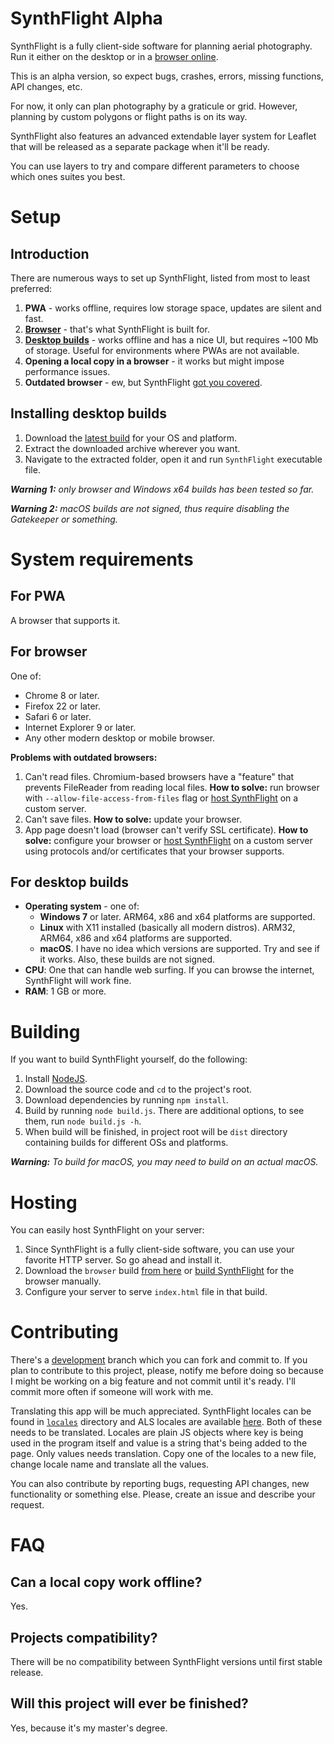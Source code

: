 # SynthFlight Alpha

SynthFlight is a fully client-side software for planning aerial photography. Run it either on the desktop or in a [browser online](https://matafokka.github.io/SynthFlight/).

This is an alpha version, so expect bugs, crashes, errors, missing functions, API changes, etc.

For now, it only can plan photography by a graticule or grid. However, planning by custom polygons or flight paths is on its way.

SynthFlight also features an advanced extendable layer system for Leaflet that will be released as a separate package when it'll be ready.

You can use layers to try and compare different parameters to choose which ones suites you best.

# Setup

## Introduction

There are numerous ways to set up SynthFlight, listed from most to least preferred:

1. **PWA** - works offline, requires low storage space, updates are silent and fast.
1. [**Browser**](https://matafokka.github.io/SynthFlight/) - that's what SynthFlight is built for.
1. [**Desktop builds**](https://github.com/matafokka/SynthFlight/releases/latest) - works offline and has a nice UI, but requires ~100 Mb of storage. Useful for environments where PWAs are not available.
1. **Opening a local copy in a browser** - it works but might impose performance issues.
1. **Outdated browser** - ew, but SynthFlight [got you covered](#for-browser).

## Installing desktop builds

1. Download the [latest build](https://github.com/matafokka/SynthFlight/releases/latest) for your OS and platform.
1. Extract the downloaded archive wherever you want.
1. Navigate to the extracted folder, open it and run `SynthFlight` executable file.

***Warning 1:** only browser and Windows x64 builds has been tested so far.*

***Warning 2:** macOS builds are not signed, thus require disabling the Gatekeeper or something.*

# System requirements

## For PWA

A browser that supports it.

## For browser

One of:

* Chrome 8 or later.
* Firefox 22 or later.
* Safari 6 or later.
* Internet Explorer 9 or later.
* Any other modern desktop or mobile browser.

**Problems with outdated browsers:**

1. Can't read files. Chromium-based browsers have a "feature" that prevents FileReader from reading local files. **How to solve:** run browser with `--allow-file-access-from-files` flag or [host SynthFlight](#hosting) on a custom server.
1. Can't save files. **How to solve:** update your browser.
1. App page doesn't load (browser can't verify SSL certificate). **How to solve:** configure your browser or [host SynthFlight](#hosting) on a custom server using protocols and/or certificates that your browser supports.


## For desktop builds

* **Operating system** - one of:
    * **Windows 7** or later. ARM64, x86 and x64 platforms are supported.
    * **Linux** with X11 installed (basically all modern distros). ARM32, ARM64, x86 and x64 platforms are supported.
    * **macOS**. I have no idea which versions are supported. Try and see if it works. Also, these builds are not signed.
* **CPU**: One that can handle web surfing. If you can browse the internet, SynthFlight will work fine.
* **RAM**: 1 GB or more.

# Building

If you want to build SynthFlight yourself, do the following:

1. Install [NodeJS](https://www.nodejs.org).
1. Download the source code and `cd` to the project's root.
1. Download dependencies by running `npm install`.
1. Build by running `node build.js`. There are additional options, to see them, run `node build.js -h`.
1. When build will be finished, in project root will be `dist` directory containing builds for different OSs and platforms.

***Warning:** To build for macOS, you may need to build on an actual macOS.*

# Hosting

You can easily host SynthFlight on your server:
1. Since SynthFlight is a fully client-side software, you can use your favorite HTTP server. So go ahead and install it.
1. Download the `browser` build [from here](https://github.com/matafokka/SynthFlight/releases/latest) or [build SynthFlight](#building) for the browser manually.
1. Configure your server to serve `index.html` file in that build.

# Contributing

There's a [development](https://github.com/matafokka/SynthFlight/tree/development) branch which you can fork and commit to. If you plan to contribute to this project, please, notify me before doing so because I might be working on a big feature and not commit until it's ready. I'll commit more often if someone will work with me.

Translating this app will be much appreciated. SynthFlight locales can be found in [`locales`](https://github.com/matafokka/SynthFlight/tree/development/locales) directory and ALS locales are available [here](https://github.com/matafokka/leaflet-advanced-layer-system/tree/master/locales). Both of these needs to be translated. Locales are plain JS objects where key is being used in the program itself and value is a string that's being added to the page. Only values needs translation. Copy one of the locales to a new file, change locale name and translate all the values.

You can also contribute by reporting bugs, requesting API changes, new functionality or something else. Please, create an issue and describe your request.

# FAQ

## Can a local copy work offline?
Yes.

## Projects compatibility?

There will be no compatibility between SynthFlight versions until first stable release.

## Will this project will ever be finished?
Yes, because it's my master's degree.
